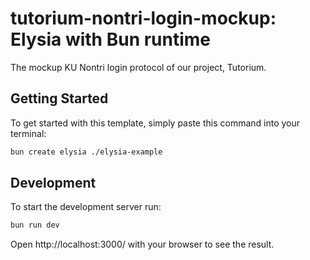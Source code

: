 # tutorium-nontri-login-mockup: Elysia with Bun runtime
The mockup KU Nontri login protocol of our project, Tutorium.


## Getting Started
To get started with this template, simply paste this command into your terminal:
```bash
bun create elysia ./elysia-example
```

## Development
To start the development server run:
```bash
bun run dev
```

Open http://localhost:3000/ with your browser to see the result.
